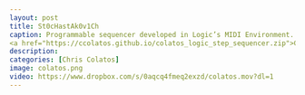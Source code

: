 ```yaml
---
layout: post
title: St0cHastAk0v1Ch
caption: Programmable sequencer developed in Logic’s MIDI Environment. Video features Mike Keneally on guitar. The composition built into the downloadable project is intended to be "as ignorable as it is interesting."
<a href="https://ccolatos.github.io/colatos_logic_step_sequencer.zip">CLICK <font color="red">HERE</font> TO DOWNLOAD THE SEQUENCER</a> 
description: 
categories: [Chris Colatos]
image: colatos.png
video: https://www.dropbox.com/s/0aqcq4fmeq2exzd/colatos.mov?dl=1
---
```

